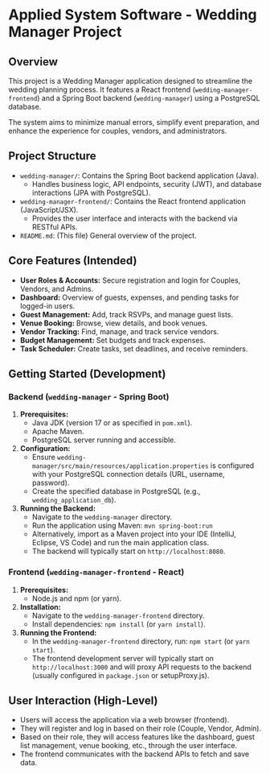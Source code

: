 # Applied System Software - Wedding Manager Project

## Overview

This project is a Wedding Manager application designed to streamline the wedding planning process. It features a React frontend (`wedding-manager-frontend`) and a Spring Boot backend (`wedding-manager`) using a PostgreSQL database.

The system aims to minimize manual errors, simplify event preparation, and enhance the experience for couples, vendors, and administrators.

## Project Structure

*   `wedding-manager/`: Contains the Spring Boot backend application (Java).
    *   Handles business logic, API endpoints, security (JWT), and database interactions (JPA with PostgreSQL).
*   `wedding-manager-frontend/`: Contains the React frontend application (JavaScript/JSX).
    *   Provides the user interface and interacts with the backend via RESTful APIs.
*   `README.md`: (This file) General overview of the project.

## Core Features (Intended)

*   **User Roles & Accounts:** Secure registration and login for Couples, Vendors, and Admins.
*   **Dashboard:** Overview of guests, expenses, and pending tasks for logged-in users.
*   **Guest Management:** Add, track RSVPs, and manage guest lists.
*   **Venue Booking:** Browse, view details, and book venues.
*   **Vendor Tracking:** Find, manage, and track service vendors.
*   **Budget Management:** Set budgets and track expenses.
*   **Task Scheduler:** Create tasks, set deadlines, and receive reminders.

## Getting Started (Development)

### Backend (`wedding-manager` - Spring Boot)

1.  **Prerequisites:**
    *   Java JDK (version 17 or as specified in `pom.xml`).
    *   Apache Maven.
    *   PostgreSQL server running and accessible.
2.  **Configuration:**
    *   Ensure `wedding-manager/src/main/resources/application.properties` is configured with your PostgreSQL connection details (URL, username, password).
    *   Create the specified database in PostgreSQL (e.g., `wedding_application_db`).
3.  **Running the Backend:**
    *   Navigate to the `wedding-manager` directory.
    *   Run the application using Maven: `mvn spring-boot:run`
    *   Alternatively, import as a Maven project into your IDE (IntelliJ, Eclipse, VS Code) and run the main application class.
    *   The backend will typically start on `http://localhost:8080`.

### Frontend (`wedding-manager-frontend` - React)

1.  **Prerequisites:**
    *   Node.js and npm (or yarn).
2.  **Installation:**
    *   Navigate to the `wedding-manager-frontend` directory.
    *   Install dependencies: `npm install` (or `yarn install`).
3.  **Running the Frontend:**
    *   In the `wedding-manager-frontend` directory, run: `npm start` (or `yarn start`).
    *   The frontend development server will typically start on `http://localhost:3000` and will proxy API requests to the backend (usually configured in `package.json` or setupProxy.js).

## User Interaction (High-Level)

*   Users will access the application via a web browser (frontend).
*   They will register and log in based on their role (Couple, Vendor, Admin).
*   Based on their role, they will access features like the dashboard, guest list management, venue booking, etc., through the user interface.
*   The frontend communicates with the backend APIs to fetch and save data.
